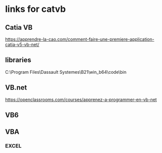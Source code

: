 # links for catvb
## Catia VB
https://apprendre-la-cao.com/comment-faire-une-premiere-application-catia-v5-vb-net/
## libraries
C:\Program Files\Dassault Systemes\B21\win_b64\code\bin
## VB.net
https://openclassrooms.com/courses/apprenez-a-programmer-en-vb-net
## VB6
## VBA
### EXCEL
